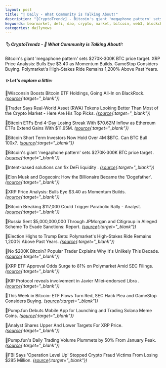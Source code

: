 ```yaml
---
layout: post
title: "🌇 Daily - What Community is Talking About!"
description: "[CryptoTrendz] - Bitcoin's giant 'megaphone pattern' sets $270K-300K BTC price target. XRP Price Analysis: Bulls Eye $3.40 as Momentum Builds. GameStop Considers Buying. Polymarket's High-Stakes Ride Remains 1,200% Above Past Years."
keywords: bearmarket, defi, dao, crypto, market, bitcoin, web3, blockchain, cryptocurrency
categories: dailynews
---
```


##### 🏷️ CryptoTrendz - 📌 *What Community is Talking About!:*

Bitcoin's giant 'megaphone pattern' sets $270K-300K BTC price target. XRP Price Analysis: Bulls Eye $3.40 as Momentum Builds. GameStop Considers Buying. Polymarket's High-Stakes Ride Remains 1,200% Above Past Years.

##### ✨ *Let's explore a little:*


🔹Wisconsin Boosts Bitcoin ETF Holdings, Going All-In on BlackRock. *([source](https://s.avyag.com/lf08){:target="_blank"})*

🔹Trader Says Real-World Asset (RWA) Tokens Looking Better Than Most of the Crypto Market - Here Are His Top Picks. *([source](https://s.avyag.com/jy4q){:target="_blank"})*

🔹Bitcoin ETFs End 4-Day Losing Streak With $70.62M Inflow as Ethereum ETFs Extend Gains With $11.65M. *([source](https://s.avyag.com/6iia){:target="_blank"})*

🔹Bitcoin Short Term Investors Now Hold Over 4M $BTC. Can BTC Bull 100x?. *([source](https://s.avyag.com/fe9f){:target="_blank"})*

🔹Bitcoin's giant 'megaphone pattern' sets $270K-300K BTC price target . *([source](https://s.avyag.com/s7ck){:target="_blank"})*

🔹Intent-based solutions can fix DeFi liquidity . *([source](https://s.avyag.com/sf37){:target="_blank"})*

🔹Elon Musk and Dogecoin: How the Billionaire Became the 'Dogefather'. *([source](https://s.avyag.com/7lli){:target="_blank"})*

🔹XRP Price Analysis: Bulls Eye $3.40 as Momentum Builds. *([source](https://s.avyag.com/leyh){:target="_blank"})*

🔹Bitcoin Breaking $117,000 Could Trigger Parabolic Rally - Analyst. *([source](https://s.avyag.com/5esd){:target="_blank"})*

🔹Russia Sent $5,000,000,000 Through JPMorgan and Citigroup in Alleged Scheme To Evade Sanctions: Report. *([source](https://s.avyag.com/kr81){:target="_blank"})*

🔹Election Highs to Trump Bets: Polymarket's High-Stakes Ride Remains 1,200% Above Past Years. *([source](https://s.avyag.com/h7dp){:target="_blank"})*

🔹No $200K Bitcoin? Popular Trader Explains Why It's Unlikely This Decade. *([source](https://s.avyag.com/cn93){:target="_blank"})*

🔹XRP ETF Approval Odds Surge to 81% on Polymarket Amid SEC Filings. *([source](https://s.avyag.com/t4q4){:target="_blank"})*

🔹KIP Protocol reveals involvement in Javier Milei-endorsed Libra . *([source](https://s.avyag.com/r3zn){:target="_blank"})*

🔹This Week in Bitcoin: ETF Flows Turn Red, SEC Hack Plea and GameStop Considers Buying. *([source](https://s.avyag.com/rpyk){:target="_blank"})*

🔹Pump.fun Debuts Mobile App for Launching and Trading Solana Meme Coins. *([source](https://s.avyag.com/e4ew){:target="_blank"})*

🔹Analyst Shares Upper And Lower Targets For XRP Price. *([source](https://s.avyag.com/sgzf){:target="_blank"})*

🔹Pump.fun's Daily Trading Volume Plummets by 50% From January Peak. *([source](https://s.avyag.com/pebg){:target="_blank"})*

🔹FBI Says 'Operation Level Up' Stopped Crypto Fraud Victims From Losing $285 Million. *([source](https://s.avyag.com/5yre){:target="_blank"})*
